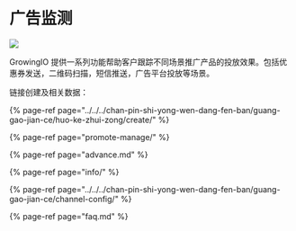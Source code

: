# 广告监测

![](https://docs.growingio.com/.gitbook/assets/-LGNxeGABUADKiTWTaEM-LKLpxkMzd5S60dQKBYP-LKLqhF1SFi2Jhtxwxv5E5B8AEE58AA9E69687E6A1A3_banner3.jpg)

GrowingIO 提供一系列功能帮助客户跟踪不同场景推广产品的投放效果。包括优惠券发送，二维码扫描，短信推送，广告平台投放等场景。

链接创建及相关数据：

{% page-ref page="../../../chan-pin-shi-yong-wen-dang-fen-ban/guang-gao-jian-ce/huo-ke-zhui-zong/create/" %}

{% page-ref page="promote-manage/" %}

{% page-ref page="advance.md" %}

{% page-ref page="info/" %}

{% page-ref page="../../../chan-pin-shi-yong-wen-dang-fen-ban/guang-gao-jian-ce/channel-config/" %}

{% page-ref page="faq.md" %}

